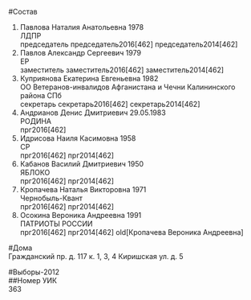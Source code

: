 #Состав  
1. Павлова Наталия Анатольевна 1978  
    ЛДПР  
    председатель председатель2016[462] председатель2014[462]  
2. Павлов Александр Сергеевич 1979  
    ЕР  
    заместитель заместитель2016[462] заместитель2014[462]  
3. Куприянова Екатерина Евгеньевна 1982  
    ОО Ветеранов-инвалидов Афганистана и Чечни Калининского района СПб  
    секретарь секретарь2016[462] секретарь2014[462]  
4. Андрианов Денис Дмитриевич 29.05.1983  
    РОДИНА  
    прг2016[462]  
5. Идрисова Наиля Касимовна 1958  
    СР  
    прг2016[462] прг2014[462]  
6. Кабанов Василий Дмитриевич 1950  
    ЯБЛОКО  
    прг2016[462] прг2014[462]  
7. Кропачева Наталья Викторовна 1971  
    Чернобыль-Квант  
    прг2016[462] прг2014[462]  
8. Осокина Вероника Андреевна 1991  
    ПАТРИОТЫ РОССИИ  
    прг2016[462] прг2014[462] old[Кропачева Вероника Андреевна]  
  
#Дома  
Гражданский пр. д. 117 к. 1, 3, 4 Киришская ул. д. 5  
  
#Выборы-2012  
##Номер УИК  
363  
